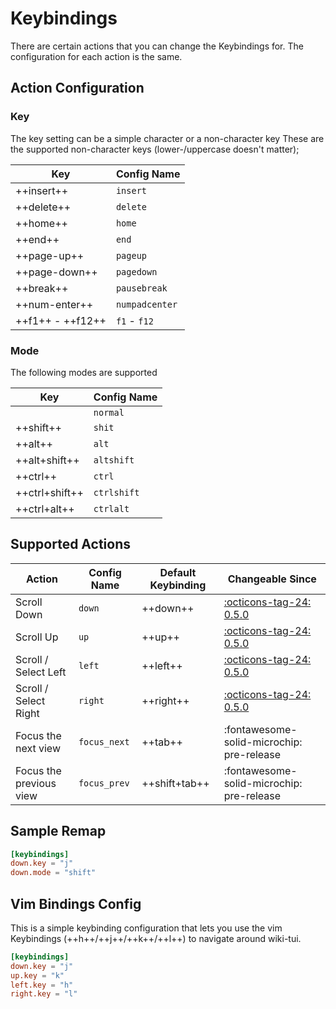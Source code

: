# Keybindings

There are certain actions that you can change the Keybindings for. The configuration for each action is the same.

## Action Configuration

### Key

The key setting can be a simple character or a non-character key
These are the supported non-character keys (lower-/uppercase doesn't matter);

| Key              | Config Name    |
|------------------|----------------|
| ++insert++       | `insert`       |
| ++delete++       | `delete`       |
| ++home++         | `home`         |
| ++end++          | `end`          |
| ++page-up++      | `pageup`       |
| ++page-down++    | `pagedown`     |
| ++break++        | `pausebreak`   |
| ++num-enter++    | `numpadcenter` |
| ++f1++ - ++f12++ | `f1` - `f12`   |

### Mode

The following modes are supported

| Key            | Config Name |
|----------------|-------------|
 |                | `normal`    |
| ++shift++      | `shit`      |
| ++alt++        | `alt`       |
| ++alt+shift++  | `altshift`  |
| ++ctrl++       | `ctrl`      |
| ++ctrl+shift++ | `ctrlshift` |
| ++ctrl+alt++   | `ctrlalt`   |

## Supported Actions

| Action                  | Config Name  | Default Keybinding | Changeable Since                          |
|-------------------------|--------------|--------------------|-------------------------------------------|
| Scroll Down             | `down`       | ++down++           | [:octicons-tag-24: 0.5.0][release-0.5.0]  |
| Scroll Up               | `up`         | ++up++             | [:octicons-tag-24: 0.5.0][release-0.5.0]  |
| Scroll / Select Left    | `left`       | ++left++           | [:octicons-tag-24: 0.5.0][release-0.5.0]  |
| Scroll / Select Right   | `right`      | ++right++          | [:octicons-tag-24: 0.5.0][release-0.5.0]  |
| Focus the next view     | `focus_next` | ++tab++            | :fontawesome-solid-microchip: pre-release |
| Focus the previous view | `focus_prev` | ++shift+tab++      | :fontawesome-solid-microchip: pre-release |

## Sample Remap

```toml
[keybindings]
down.key = "j"
down.mode = "shift"
```

## Vim Bindings Config

This is a simple keybinding configuration that lets you use the vim Keybindings (++h++/++j++/++k++/++l++) to navigate around wiki-tui.

```toml
[keybindings]
down.key = "j"
up.key = "k"
left.key = "h"
right.key = "l"
```

[release-0.5.0]: https://github.com/Builditluc/wiki-tui/releases/tag/v0.5.0
